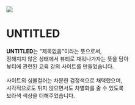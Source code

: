 <img src="https://capsule-render.vercel.app/api?type=waving&color=BDBDC8&height=200&section=header" />

# UNTITLED

<b>UNTITLED</b>는 "제목없음"이라는 뜻으로써,\
정해지지 않은 상태에서 뷰티로 채워나가자는 뜻을 담아\
뷰티에 관련된 교육 강의 사이트를 만들었습니다.\
\
사이트의 심볼컬러는 차분한 검정색으로 채택했으며,\
시각적으로도 튀지 않으면서도 차별화를 줄 수 있도록\
보라색 색상을 더해주었습니다.
